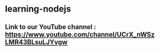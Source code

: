 # learning-nodejs

## Link to our YouTube channel : https://www.youtube.com/channel/UCrX_nWSzLMR43BLsuLJYvgw
